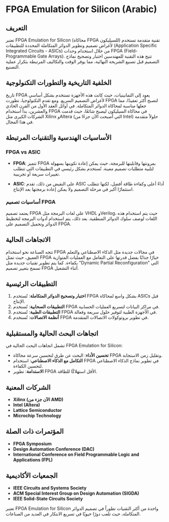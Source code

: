 # FPGA Emulation for Silicon (Arabic)

## التعريف

تعتبر FPGA Emulation for Silicon (محاكاة FPGA للسيليكون) تقنية متقدمة تستخدم لأغراض تصميم وتطوير الدوائر المتكاملة المحددة للتطبيقات (Application Specific Integrated Circuits - ASICs) من خلال استخدام وحدات FPGA (Field-Programmable Gate Arrays). تتيح هذه التقنية للمهندسين اختبار وتصحيح نماذج التصميم قبل تصنيع الشريحة النهائية، مما يوفر الوقت والتكاليف المرتبطة بتكرار عملية التصنيع.

## الخلفية التاريخية والتطورات التكنولوجية

تاريخ FPGA يعود إلى الثمانينيات، حيث كانت هذه الأجهزة تستخدم بشكل أساسي لأغراض التصميم السريع. ومع تقدم التكنولوجيا، تطورت FPGA لتصبح أكثر تعقيدًا، مما جعلها مناسبة لمحاكاة الدوائر المتكاملة. في أوائل العقد الأول من القرن الحادي والعشرين، بدأ استخدام FPGA في محاكاة السيليكون ليصبح شائعًا، حيث قدمت الشركات الكبرى مثل Xilinx وAltera (التي أصبحت الآن جزءًا من Intel) حلولاً متقدمة في هذا المجال.

## الأساسيات الهندسية والتقنيات المرتبطة

### FPGA vs ASIC

- **FPGA**: تتميز FPGA بمرونتها وقابليتها للبرمجة، حيث يمكن إعادة تكوينها بسهولة لتلبية متطلبات تصميم معينة. تُستخدم بشكل رئيسي في التطبيقات التي تتطلب تغييرات سريعة أو تجريبية.
  
- **ASIC**: على النقيض من ذلك، تقدم ASIC أداءً أعلى وكفاءة طاقة أفضل، لكنها تتطلب استثمارًا أكبر في مرحلة التصميم ولا يمكن إعادة برمجتها بعد الإنتاج.

### أساسيات تصميم FPGA

يعتمد تصميم FPGA على لغات البرمجة مثل VHDL وVerilog، حيث يتم استخدام هذه اللغات لوصف سلوك الدوائر المنطقية. بعد ذلك، يتم استخدام أدوات البرمجة لتخطيط الدوائر وتحميل التصميم على FPGA.

## الاتجاهات الحالية

تتجه الصناعة نحو استخدام FPGA في مجالات جديدة مثل الذكاء الاصطناعي والتعلم العميق، حيث تمثل FPGA خيارًا جذابًا بفضل قدرتها على التعامل مع العمليات المتوازية بكفاءة. كما يتم تطوير تقنيات جديدة مثل "Dynamic Partial Reconfiguration" التي تسمح بتغيير تصميم FPGA أثناء التشغيل.

## التطبيقات الرئيسية

1. **اختبار وتصحيح الدوائر المتكاملة**: تُستخدم FPGA بشكل واسع لمحاكاة ASICs قبل الإنتاج.
2. **التطبيقات السحابية**: تُستخدم FPGA في مراكز البيانات لتسريع العمليات الحسابية.
3. **التطبيقات الطبية**: تُستخدم FPGA في الأجهزة الطبية لتوفير حلول سريعة وفعالة.
4. **أنظمة الاتصالات**: تُستخدم FPGA في تطوير بروتوكولات الاتصالات المتقدمة.

## اتجاهات البحث الحالية والمستقبلية

تشمل اتجاهات البحث الحالية في FPGA Emulation for Silicon:

- **تحسين الأداء**: البحث عن طرق لتحسين سرعة محاكاة FPGA وتقليل زمن الاستجابة.
- **التكامل مع الذكاء الاصطناعي**: استخدام FPGA في تطوير نماذج الذكاء الاصطناعي لتحسين الكفاءة.
- **الاستدامة**: تطوير FPGA الأقل استهلاكًا للطاقة.

## الشركات المعنية

- **Xilinx (الآن جزء من AMD)**
- **Intel (Altera)**
- **Lattice Semiconductor**
- **Microchip Technology**

## المؤتمرات ذات الصلة

- **FPGA Symposium**
- **Design Automation Conference (DAC)**
- **International Conference on Field Programmable Logic and Applications (FPL)**

## الجمعيات الأكاديمية

- **IEEE Circuits and Systems Society**
- **ACM Special Interest Group on Design Automation (SIGDA)**
- **IEEE Solid-State Circuits Society**

تعتبر FPGA Emulation for Silicon واحدة من أكثر التقنيات تطوراً في تصميم الدوائر المتكاملة، حيث تلعب دورًا حيويًا في تسريع الابتكار في العديد من الصناعات.